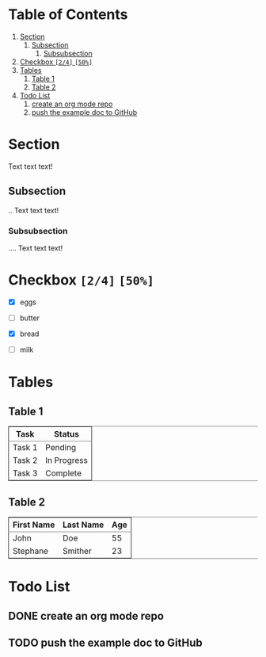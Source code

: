
# Table of Contents

1.  [Section](#org9f7d025)
    1.  [Subsection](#org29cdb28)
        1.  [Subsubsection](#orgde4d71e)
2.  [Checkbox <code>[2/4]</code> <code>[50%]</code>](#org4d7411e)
3.  [Tables](#org163582a)
    1.  [Table 1](#org79c88a1)
    2.  [Table 2](#org7f09515)
4.  [Todo List](#org48c4c56)
    1.  [create an org mode repo](#orgaec90e7)
    2.  [push the example doc to GitHub](#org4d4425e)


<a id="org9f7d025"></a>

# Section

Text text text!


<a id="org29cdb28"></a>

## Subsection

.. Text text text!


<a id="orgde4d71e"></a>

### Subsubsection

&#x2026;. Text text text!


<a id="org4d7411e"></a>

# Checkbox <code>[2/4]</code> <code>[50%]</code>

-   [X] eggs
-   [ ] butter
-   [X] bread
-   [ ] milk


<a id="org163582a"></a>

# Tables


<a id="org79c88a1"></a>

## Table 1

<table border="2" cellspacing="0" cellpadding="6" rules="groups" frame="hsides">


<colgroup>
<col  class="org-left" />

<col  class="org-left" />
</colgroup>
<thead> <tr>
<th scope="col" class="org-left">Task</th>
<th scope="col" class="org-left">Status</th>
</tr>
</thead>
<tbody>
<tr>
<td class="org-left">Task 1</td>
<td class="org-left">Pending</td>
</tr>

<tr>
<td class="org-left">Task 2</td>
<td class="org-left">In Progress</td>
</tr>

<tr>
<td class="org-left">Task 3</td>
<td class="org-left">Complete</td>
</tr>
</tbody>
</table>


<a id="org7f09515"></a>

## Table 2

<table border="2" cellspacing="0" cellpadding="6" rules="groups" frame="hsides">


<colgroup>
<col  class="org-left" />

<col  class="org-left" />

<col  class="org-right" />
</colgroup>
<thead>
<tr>
<th scope="col" class="org-left">First Name</th>
<th scope="col" class="org-left">Last Name</th>
<th scope="col" class="org-right">Age</th>
</tr>
</thead>
<tbody>
<tr>
<td class="org-left">John</td>
<td class="org-left">Doe</td>
<td class="org-right">55</td>
</tr>

<tr>
<td class="org-left">Stephane</td>
<td class="org-left">Smither</td>
<td class="org-right">23</td>
</tr>
</tbody>
</table>


<a id="org48c4c56"></a>

# Todo List


<a id="orgaec90e7"></a>

## DONE create an org mode repo


<a id="org4d4425e"></a>

## TODO push the example doc to GitHub

